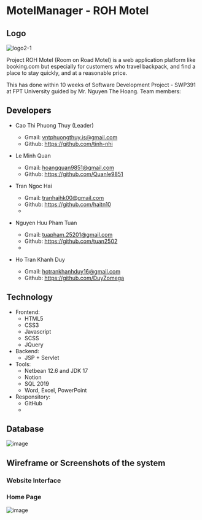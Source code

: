 # MotelManager - ROH Motel

## Logo
![logo2-1](https://user-images.githubusercontent.com/74039932/175355584-53f6a2a6-ce38-4e4b-8712-5bf8b9f5f192.png)

Project ROH Motel (Room on Road Motel) is a web application platform like booking.com but especially for customers who travel backpack, and find a place to stay quickly, and at a reasonable price.

This has done within 10 weeks of Software Development Project - SWP391 at FPT University guided by Mr. Nguyen The Hoang. Team members:
## Developers
- Cao Thi Phuong Thuy (Leader) 
    - Gmail: vntphuongthuy.is@gmail.com
    - Github: https://github.com/tinh-nhi

- Le Minh Quan
    - Gmail: hoangquan9851@gmail.com
    - Github: https://github.com/Quanle9851
        
- Tran Ngoc Hai
    - Gmail: tranhaihk00@gmail.com
    - Github: https://github.com/haitn10
    - 
- Nguyen Huu Pham Tuan
    - Gmail: tuapham.25201@gmail.com
    - Github: https://github.com/tuan2502
    - 
- Ho Tran Khanh Duy
    - Gmail: hotrankhanhduy16@gmail.com
    - Github: https://github.com/DuyZomega



## Technology
- Frontend:
    - HTML5
    - CSS3
    - Javascript
    - SCSS
    - JQuery
- Backend:
   - JSP + Servlet
- Tools:
   - Netbean 12.6 and JDK 17
   - Notion
   - SQL 2019
   - Word, Excel, PowerPoint
- Responsitory:
   - GitHub
   - 
## Database
![image](https://user-images.githubusercontent.com/74039932/179421903-247817a3-6e64-4be0-8043-8672a09f734f.png)

## Wireframe or Screenshots of the system
### Website Interface
### Home Page
![image](https://user-images.githubusercontent.com/74039932/175355220-84ae597b-77fd-4b50-bf35-197b547f1976.png)


